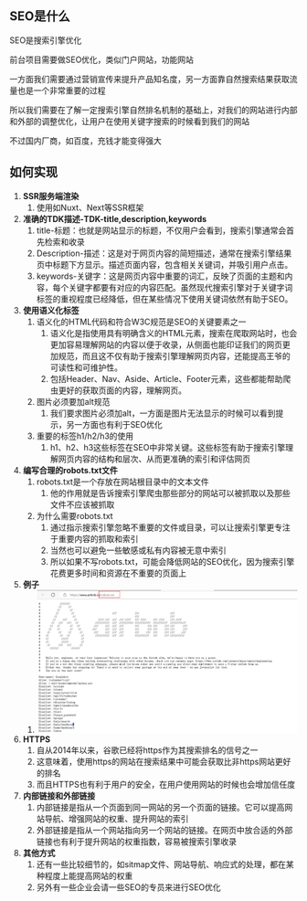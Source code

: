 ## **SEO是什么**

SEO是搜索引擎优化

前台项目需要做SEO优化，类似门户网站，功能网站

一方面我们需要通过营销宣传来提升产品知名度，另一方面靠自然搜索结果获取流量也是一个非常重要的过程

所以我们需要在了解一定搜索引擎自然排名机制的基础上，对我们的网站进行内部和外部的调整优化，让用户在使用关键字搜索的时候看到我们的网站

不过国内厂商，如百度，充钱才能变得强大

## **如何实现**

1. **SSR服务端渲染**
   1. 使用如Nuxt、Next等SSR框架
2. **准确的TDK描述-TDK-title,description,keywords**
   1. title-标题：也就是网站显示的标题，不仅用户会看到，搜索引擎通常会首先检索和收录
   2. Description-描述：这是对于网页内容的简短描述，通常在搜索引擎结果页中标题下方显示。描述页面内容，包含相关关键词，并吸引用户点击。
   3. keywords-关键字：这是网页内容中重要的词汇，反映了页面的主题和内容，每个关键字都要有对应的内容匹配。虽然现代搜索引擎对于关键字词标签的重视程度已经降低，但在某些情况下使用关键词依然有助于SEO。
3. **使用语义化标签**
   1. 语义化的HTML代码和符合W3C规范是SEO的关键要素之一
      1. 语义化是指使用具有明确含义的HTML元素，搜索在爬取网站时，也会更加容易理解网站的内容以便于收录，从侧面也能印证我们的网页更加规范，而且这不仅有助于搜索引擎理解网页内容，还能提高王爷的可读性和可维护性。
      2. 包括Header、Nav、Aside、Article、Footer元素，这些都能帮助爬虫更好的获取页面的内容，理解网页。
   2. 图片必须要加alt规范
      1. 我们要求图片必须加alt，一方面是图片无法显示的时候可以看到提示，另一方面也有利于SEO优化
   3. 重要的标签h1/h2/h3的使用
      1. h1、h2、h3这些标签在SEO中非常关键。这些标签有助于搜索引擎理解网页内容的结构和层次、从而更准确的索引和评估网页
4. **编写合理的robots.txt文件**
   1. robots.txt是一个存放在网站根目录中的文本文件
      1. 他的作用就是告诉搜索引擎爬虫那些部分的网站可以被抓取以及那些文件不应该被抓取
   2. 为什么需要robots.txt
      1. 通过指示搜索引擎忽略不重要的文件或目录，可以让搜索引擎更专注于重要内容的抓取和索引
      2. 当然也可以避免一些敏感或私有内容被无意中索引
      3. 所以如果不写robots.txt，可能会降低网站的SEO优化，因为搜索引擎花费更多时间和资源在不重要的页面上
5. **例子**
   1. ![爱彼迎](..\imgs\robots.png)
6. **HTTPS**
   1. 自从2014年以来，谷歌已经将https作为其搜索排名的信号之一
   2. 这意味着，使用https的网站在搜索结果中可能会获取比非https网站更好的排名
   3. 而且HTTPS也有利于用户的安全，在用户使用网站的时候也会增加信任度
7. **内部链接和外部链接**
   1. 内部链接是指从一个页面到同一网站的另一个页面的链接。它可以提高网站导航、增强网站的权重、提升网站的索引
   2. 外部链接是指从一个网站指向另一个网站的链接。在网页中放合适的外部链接也有利于提升网站的权重指数，容易被搜索引擎收录
8. **其他方式**
   1. 还有一些比较细节的，如sitmap文件、网站导航、响应式的处理，都在某种程度上能提高网站的权重
   2. 另外有一些企业会请一些SEO的专员来进行SEO优化